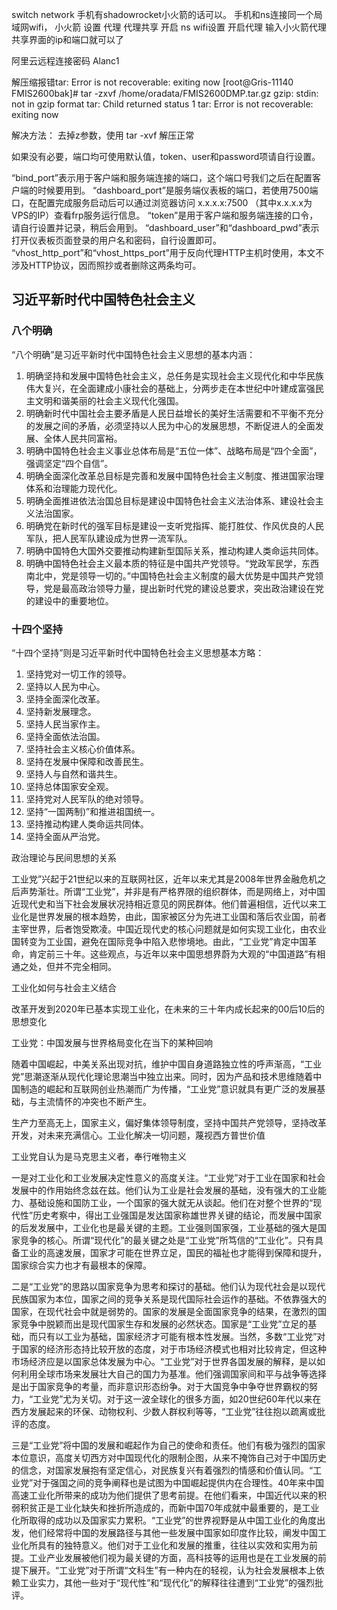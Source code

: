 switch network
手机有shadowrocket小火箭的话可以。
手机和ns连接同一个局域网wifi，
小火箭 设置 代理 代理共享 开启
ns wifi设置 开启代理 输入小火箭代理共享界面的ip和端口就可以了 

阿里云远程连接密码
Alanc1

解压缩报错tar: Error is not recoverable: exiting now
[root@Gris-11140 FMIS2600bak]# tar -zxvf /home/oradata/FMIS2600DMP.tar.gz
gzip: stdin: not in gzip format
tar: Child returned status 1
tar: Error is not recoverable: exiting now

解决方法：
去掉z参数，使用 tar -xvf 解压正常

如果没有必要，端口均可使用默认值，token、user和password项请自行设置。

“bind_port”表示用于客户端和服务端连接的端口，这个端口号我们之后在配置客户端的时候要用到。
“dashboard_port”是服务端仪表板的端口，若使用7500端口，在配置完成服务启动后可以通过浏览器访问 x.x.x.x:7500 （其中x.x.x.x为VPS的IP）查看frp服务运行信息。
“token”是用于客户端和服务端连接的口令，请自行设置并记录，稍后会用到。
“dashboard_user”和“dashboard_pwd”表示打开仪表板页面登录的用户名和密码，自行设置即可。
“vhost_http_port”和“vhost_https_port”用于反向代理HTTP主机时使用，本文不涉及HTTP协议，因而照抄或者删除这两条均可。

## 习近平新时代中国特色社会主义

### 八个明确

“八个明确”是习近平新时代中国特色社会主义思想的基本内涵：

1. 明确坚持和发展中国特色社会主义，总任务是实现社会主义现代化和中华民族伟大复兴，在全面建成小康社会的基础上，分两步走在本世纪中叶建成富强民主文明和谐美丽的社会主义现代化强国。
2. 明确新时代中国社会主要矛盾是人民日益增长的美好生活需要和不平衡不充分的发展之间的矛盾，必须坚持以人民为中心的发展思想，不断促进人的全面发展、全体人民共同富裕。
3. 明确中国特色社会主义事业总体布局是“五位一体”、战略布局是“四个全面”，强调坚定“四个自信”。
4. 明确全面深化改革总目标是完善和发展中国特色社会主义制度、推进国家治理体系和治理能力现代化。
5. 明确全面推进依法治国总目标是建设中国特色社会主义法治体系、建设社会主义法治国家。
6. 明确党在新时代的强军目标是建设一支听党指挥、能打胜仗、作风优良的人民军队，把人民军队建设成为世界一流军队。
7. 明确中国特色大国外交要推动构建新型国际关系，推动构建人类命运共同体。
8. 明确中国特色社会主义最本质的特征是中国共产党领导。“党政军民学，东西南北中，党是领导一切的。”中国特色社会主义制度的最大优势是中国共产党领导，党是最高政治领导力量，提出新时代党的建设总要求，突出政治建设在党的建设中的重要地位。

### 十四个坚持

“十四个坚持”则是习近平新时代中国特色社会主义思想基本方略：

1. 坚持党对一切工作的领导。
2. 坚持以人民为中心。
3. 坚持全面深化改革。
4. 坚持新发展理念。
5. 坚持人民当家作主。
6. 坚持全面依法治国。
7. 坚持社会主义核心价值体系。
8. 坚持在发展中保障和改善民生。
9. 坚持人与自然和谐共生。
10. 坚持总体国家安全观。
11. 坚持党对人民军队的绝对领导。
12. 坚持“一国两制)”和推进祖国统一。
13. 坚持推动构建人类命运共同体。
14. 坚持全面从严治党。

政治理论与民间思想的关系

工业党”兴起于21世纪以来的互联网社区，近年以来尤其是2008年世界金融危机之后声势渐壮。所谓“工业党”，并非是有严格界限的组织群体，而是网络上，对中国近现代史和当下社会发展状况持相近意见的网民群体。他们普遍相信，近代以来工业化是世界发展的根本趋势，由此，国家被区分为先进工业国和落后农业国，前者主宰世界，后者饱受欺凌。中国近现代史的核心问题就是如何实现工业化，由农业国转变为工业国，避免在国际竞争中陷入悲惨境地。由此，“工业党”肯定中国革命，肯定前三十年。这些观点，与近年以来中国思想界蔚为大观的“中国道路”有相通之处，但并不完全相同。

工业化如何与社会主义结合

改革开发到2020年已基本实现工业化，在未来的三十年内成长起来的00后10后的思想变化

工业党：中国发展与世界格局变化在当下的某种回响

随着中国崛起，中美关系出现对抗，维护中国自身道路独立性的呼声渐高，“工业党”思潮逐渐从现代化理论思潮当中独立出来。同时，因为产品和技术思维随着中国制造的崛起和互联网创业热潮而广为传播，“工业党”意识就具有更广泛的发展基础，与主流情怀的冲突也不断产生。

生产力至高无上，国家主义，偏好集体领导制度，坚持中国共产党领导，坚持改革开发，对未来充满信心。工业化解决一切问题，蔑视西方普世价值

工业党自认为是马克思主义者，奉行唯物主义

一是对工业化和工业发展决定性意义的高度关注。“工业党”对于工业在国家和社会发展中的作用始终念兹在兹。他们认为工业是社会发展的基础，没有强大的工业能力、基础设施和国防工业，一个国家的强大就无从谈起。他们在对整个世界的“现代性”历史考察中，得出工业强国是发达国家称雄世界关键的结论，而发展中国家的后发发展中，工业化也是最关键的主题。工业强则国家强，工业基础的强大是国家竞争的核心。所谓“现代化”的最关键之处是“工业党”所笃信的“工业化”。只有具备工业的高速发展，国家才可能在世界立足，国民的福祉也才能得到保障和提升，国家综合实力也才有最根本的保障。

二是“工业党”的思路以国家竞争为思考和探讨的基础。他们认为现代社会是以现代民族国家为本位，国家之间的竞争关系是现代国际社会运作的基础。不依靠强大的国家，在现代社会中就是弱势的。国家的发展是全面国家竞争的结果，在激烈的国家竞争中脱颖而出是现代国家生存和发展的必然状态。国家是“工业党”立足的基础，而只有以工业为基础，国家经济才可能有根本性发展。当然，多数“工业党”对于国家的经济形态持比较开放的态度，对于市场经济模式也相对比较肯定，但这种市场经济应是以国家总体发展为中心。“工业党”对于世界各国发展的解释，是以如何利用全球市场来发展壮大自己的国力为基准。他们强调国家间和平与战争等选择是出于国家竞争的考量，而非意识形态纷争。对于大国竞争中争夺世界霸权的努力，“工业党”尤为关切。对于这一波全球化的很多方面，如20世纪60年代以来在西方发展起来的环保、动物权利、少数人群权利等等，“工业党”往往抱以疏离或批评的态度。

三是“工业党”将中国的发展和崛起作为自己的使命和责任。他们有极为强烈的国家本位意识，高度关切西方对中国现代化的限制企图，从来不掩饰自己对于中国历史的信念，对国家发展抱有坚定信心，对民族复兴有着强烈的情感和价值认同。“工业党”对于强国之间的竞争阐释也是试图为中国崛起提供内在合理性。40年来中国高速工业化所带来的成功为他们提供了思考前提。在他们看来，中国近代以来的积弱积贫正是工业化缺失和挫折所造成的，而新中国70年成就中最重要的，是工业化所取得的成功以及国家实力累积。“工业党”的世界视野是从中国工业化的角度出发，他们经常将中国的发展路径与其他一些发展中国家如印度作比较，阐发中国工业化所具有的独特意义。他们对于工业化和发展的推重，往往以实效和实用为前提。工业产业发展被他们视为最关键的方面，高科技等的运用也是在工业发展的前提下展开。“工业党”对于所谓“文科生”有一种内在的轻视，认为社会发展根本上依赖工业实力，其他一些对于“现代性”和“现代化”的解释往往遭到“工业党”的强烈批评。